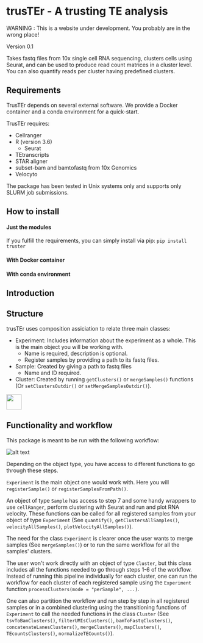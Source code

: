 # trusTEr - A trusting TE analysis
WARNING : This is a website under development. You probably are in the wrong place!

Version 0.1

Takes fastq files from 10x single cell RNA sequencing, clusters cells using Seurat, and can be used to produce 
read count matrices in a cluster level. You can also quantify reads per cluster having predefined clusters.


## Requirements
TrusTEr depends on several external software. We provide a Docker container and a conda environment for a quick-start. 

TrusTEr requires:

* Cellranger
* R (version 3.6)
    * Seurat
* TEtranscripts
* STAR aligner
* subset-bam and bamtofastq from 10x Genomics
* Velocyto

The package has been tested in Unix systems only and supports only SLURM job submissions.


## How to install 
#### Just the modules
If you fulfill the requirements, you can simply install via pip:
`pip install truster`

#### With Docker container

#### With conda environment


## Introduction



## Structure

trusTEr uses composition assiciation to relate three main classes: 

* Experiment: Includes information about the experiment as a whole. This is the main object you will be working with.
    * Name is required, description is optional. 
    * Register samples by providing a path to its fastq files.
* Sample: Created by giving a path to fastq files
    * Name and ID required. 
* Cluster: Created by running `getClusters()` or `mergeSamples()` functions (Or `setClustersOutdir()` or `setMergeSamplesOutdir()`).

<img src="https://raw.githubusercontent.com/ra7555ga-s/truster/main/img/compositionAssociation.png" width="40">

## Functionality and workflow

This package is meant to be run with the following workflow:

![alt text](https://github.com/ra7555ga-s/truster/blob/main/img/workflow.png?raw=True?=50)

Depending on the object type, you have access to different functions to go through these steps. 

`Experiment` is the main object one would work with. Here you will `registerSample()` or `registerSamplesFromPath()`. 

An object of type `Sample` has access to step 7 and some handy wrappers to use `cellRanger`, perform clustering with Seurat and run and plot RNA velocity. These functions can be called for all registered samples from your object of type `Experiment` (See `quantify()`, `getClustersAllSamples()`, `velocityAllSamples()`, `plotVelocityAllSamples()`).

The need for the class `Experiment` is clearer once the user wants to merge samples (See `mergeSamples()`) or to run the same workflow for all the samples' clusters.

The user won't work directly with an object of type `Cluster`, but this class includes all the functions needed to go through steps 1-6 of the workflow. Instead of running this pipeline individually for each cluster, one can run the workflow for each cluster of each registered sample using the `Experiment` function `processClusters(mode = "perSample", ...)`.

One can also partition the workflow and run step by step in all registered samples or in a combined clustering using the transitioning functions of `Experiment` to call the needed functions in the class `Cluster` (See `tsvToBamClusters()`, `filterUMIsClusters()`, `bamToFastqClusters()`, `concatenateLanesClusters()`, `mergeClusters()`, `mapClusters()`, `TEcountsClusters()`, `normalizeTECounts()`).


